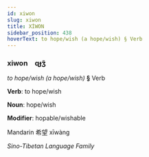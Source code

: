 ```yaml
---
id: xiwon
slug: xiwon
title: XİWON
sidebar_position: 438
hoverText: to hope/wish (a hope/wish) § Verb
---
```


### xiwon&emsp;<span kind="abugida">ɋɟʒ̃</span>

*to hope/wish (a hope/wish)* **§** Verb

**Verb**: to hope/wish

**Noun**: hope/wish

**Modifier**: hopable/wishable

Mandarin 希望 xīwàng 

*Sino-Tibetan Language Family*